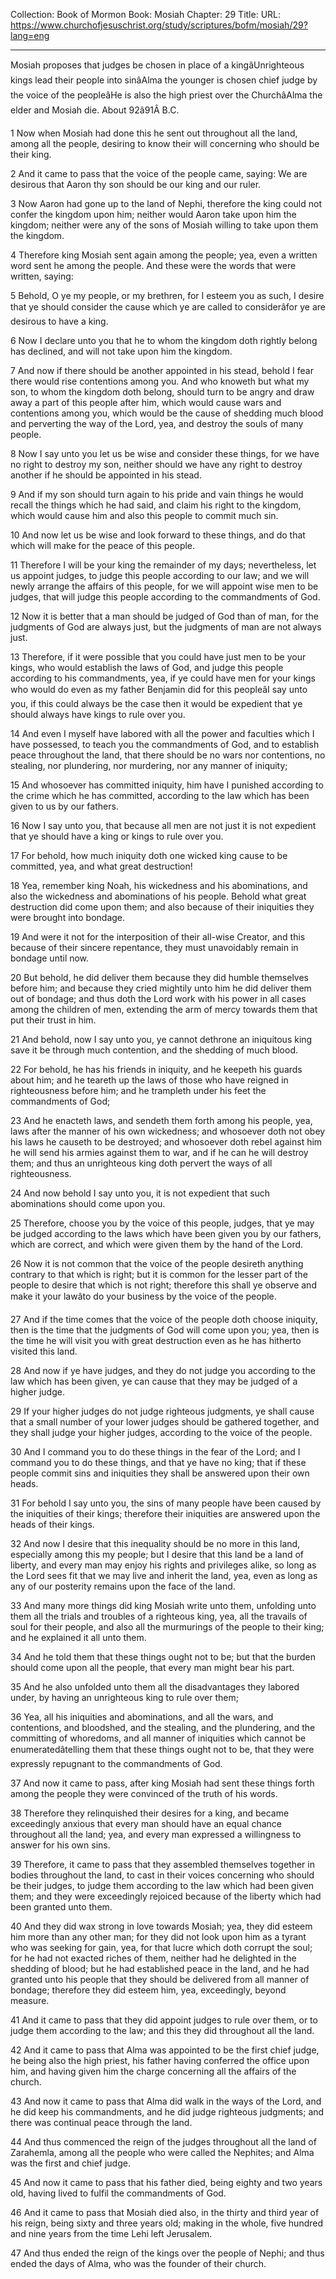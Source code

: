 Collection: Book of Mormon
Book: Mosiah
Chapter: 29
Title: 
URL: https://www.churchofjesuschrist.org/study/scriptures/bofm/mosiah/29?lang=eng

---

Mosiah proposes that judges be chosen in place of a kingâUnrighteous kings lead their people into sinâAlma the younger is chosen chief judge by the voice of the peopleâHe is also the high priest over the ChurchâAlma the elder and Mosiah die. About 92â91Â B.C.

1 Now when Mosiah had done this he sent out throughout all the land, among all the people, desiring to know their will concerning who should be their king.

2 And it came to pass that the voice of the people came, saying: We are desirous that Aaron thy son should be our king and our ruler.

3 Now Aaron had gone up to the land of Nephi, therefore the king could not confer the kingdom upon him; neither would Aaron take upon him the kingdom; neither were any of the sons of Mosiah willing to take upon them the kingdom.

4 Therefore king Mosiah sent again among the people; yea, even a written word sent he among the people. And these were the words that were written, saying:

5 Behold, O ye my people, or my brethren, for I esteem you as such, I desire that ye should consider the cause which ye are called to considerâfor ye are desirous to have a king.

6 Now I declare unto you that he to whom the kingdom doth rightly belong has declined, and will not take upon him the kingdom.

7 And now if there should be another appointed in his stead, behold I fear there would rise contentions among you. And who knoweth but what my son, to whom the kingdom doth belong, should turn to be angry and draw away a part of this people after him, which would cause wars and contentions among you, which would be the cause of shedding much blood and perverting the way of the Lord, yea, and destroy the souls of many people.

8 Now I say unto you let us be wise and consider these things, for we have no right to destroy my son, neither should we have any right to destroy another if he should be appointed in his stead.

9 And if my son should turn again to his pride and vain things he would recall the things which he had said, and claim his right to the kingdom, which would cause him and also this people to commit much sin.

10 And now let us be wise and look forward to these things, and do that which will make for the peace of this people.

11 Therefore I will be your king the remainder of my days; nevertheless, let us appoint judges, to judge this people according to our law; and we will newly arrange the affairs of this people, for we will appoint wise men to be judges, that will judge this people according to the commandments of God.

12 Now it is better that a man should be judged of God than of man, for the judgments of God are always just, but the judgments of man are not always just.

13 Therefore, if it were possible that you could have just men to be your kings, who would establish the laws of God, and judge this people according to his commandments, yea, if ye could have men for your kings who would do even as my father Benjamin did for this peopleâI say unto you, if this could always be the case then it would be expedient that ye should always have kings to rule over you.

14 And even I myself have labored with all the power and faculties which I have possessed, to teach you the commandments of God, and to establish peace throughout the land, that there should be no wars nor contentions, no stealing, nor plundering, nor murdering, nor any manner of iniquity;

15 And whosoever has committed iniquity, him have I punished according to the crime which he has committed, according to the law which has been given to us by our fathers.

16 Now I say unto you, that because all men are not just it is not expedient that ye should have a king or kings to rule over you.

17 For behold, how much iniquity doth one wicked king cause to be committed, yea, and what great destruction!

18 Yea, remember king Noah, his wickedness and his abominations, and also the wickedness and abominations of his people. Behold what great destruction did come upon them; and also because of their iniquities they were brought into bondage.

19 And were it not for the interposition of their all-wise Creator, and this because of their sincere repentance, they must unavoidably remain in bondage until now.

20 But behold, he did deliver them because they did humble themselves before him; and because they cried mightily unto him he did deliver them out of bondage; and thus doth the Lord work with his power in all cases among the children of men, extending the arm of mercy towards them that put their trust in him.

21 And behold, now I say unto you, ye cannot dethrone an iniquitous king save it be through much contention, and the shedding of much blood.

22 For behold, he has his friends in iniquity, and he keepeth his guards about him; and he teareth up the laws of those who have reigned in righteousness before him; and he trampleth under his feet the commandments of God;

23 And he enacteth laws, and sendeth them forth among his people, yea, laws after the manner of his own wickedness; and whosoever doth not obey his laws he causeth to be destroyed; and whosoever doth rebel against him he will send his armies against them to war, and if he can he will destroy them; and thus an unrighteous king doth pervert the ways of all righteousness.

24 And now behold I say unto you, it is not expedient that such abominations should come upon you.

25 Therefore, choose you by the voice of this people, judges, that ye may be judged according to the laws which have been given you by our fathers, which are correct, and which were given them by the hand of the Lord.

26 Now it is not common that the voice of the people desireth anything contrary to that which is right; but it is common for the lesser part of the people to desire that which is not right; therefore this shall ye observe and make it your lawâto do your business by the voice of the people.

27 And if the time comes that the voice of the people doth choose iniquity, then is the time that the judgments of God will come upon you; yea, then is the time he will visit you with great destruction even as he has hitherto visited this land.

28 And now if ye have judges, and they do not judge you according to the law which has been given, ye can cause that they may be judged of a higher judge.

29 If your higher judges do not judge righteous judgments, ye shall cause that a small number of your lower judges should be gathered together, and they shall judge your higher judges, according to the voice of the people.

30 And I command you to do these things in the fear of the Lord; and I command you to do these things, and that ye have no king; that if these people commit sins and iniquities they shall be answered upon their own heads.

31 For behold I say unto you, the sins of many people have been caused by the iniquities of their kings; therefore their iniquities are answered upon the heads of their kings.

32 And now I desire that this inequality should be no more in this land, especially among this my people; but I desire that this land be a land of liberty, and every man may enjoy his rights and privileges alike, so long as the Lord sees fit that we may live and inherit the land, yea, even as long as any of our posterity remains upon the face of the land.

33 And many more things did king Mosiah write unto them, unfolding unto them all the trials and troubles of a righteous king, yea, all the travails of soul for their people, and also all the murmurings of the people to their king; and he explained it all unto them.

34 And he told them that these things ought not to be; but that the burden should come upon all the people, that every man might bear his part.

35 And he also unfolded unto them all the disadvantages they labored under, by having an unrighteous king to rule over them;

36 Yea, all his iniquities and abominations, and all the wars, and contentions, and bloodshed, and the stealing, and the plundering, and the committing of whoredoms, and all manner of iniquities which cannot be enumeratedâtelling them that these things ought not to be, that they were expressly repugnant to the commandments of God.

37 And now it came to pass, after king Mosiah had sent these things forth among the people they were convinced of the truth of his words.

38 Therefore they relinquished their desires for a king, and became exceedingly anxious that every man should have an equal chance throughout all the land; yea, and every man expressed a willingness to answer for his own sins.

39 Therefore, it came to pass that they assembled themselves together in bodies throughout the land, to cast in their voices concerning who should be their judges, to judge them according to the law which had been given them; and they were exceedingly rejoiced because of the liberty which had been granted unto them.

40 And they did wax strong in love towards Mosiah; yea, they did esteem him more than any other man; for they did not look upon him as a tyrant who was seeking for gain, yea, for that lucre which doth corrupt the soul; for he had not exacted riches of them, neither had he delighted in the shedding of blood; but he had established peace in the land, and he had granted unto his people that they should be delivered from all manner of bondage; therefore they did esteem him, yea, exceedingly, beyond measure.

41 And it came to pass that they did appoint judges to rule over them, or to judge them according to the law; and this they did throughout all the land.

42 And it came to pass that Alma was appointed to be the first chief judge, he being also the high priest, his father having conferred the office upon him, and having given him the charge concerning all the affairs of the church.

43 And now it came to pass that Alma did walk in the ways of the Lord, and he did keep his commandments, and he did judge righteous judgments; and there was continual peace through the land.

44 And thus commenced the reign of the judges throughout all the land of Zarahemla, among all the people who were called the Nephites; and Alma was the first and chief judge.

45 And now it came to pass that his father died, being eighty and two years old, having lived to fulfil the commandments of God.

46 And it came to pass that Mosiah died also, in the thirty and third year of his reign, being sixty and three years old; making in the whole, five hundred and nine years from the time Lehi left Jerusalem.

47 And thus ended the reign of the kings over the people of Nephi; and thus ended the days of Alma, who was the founder of their church.
